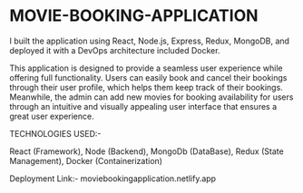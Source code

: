 # MOVIE-BOOKING-APPLICATION

I built the application using React, Node.js, Express, Redux, MongoDB, and deployed it with a DevOps architecture included Docker.

This application is designed to provide a seamless user experience while offering full functionality. Users can easily book and cancel their bookings through their user profile, which helps them keep track of their bookings. Meanwhile, the admin can add new movies for booking availability for users through an intuitive and visually appealing user interface that ensures a great user experience.

TECHNOLOGIES USED:-

React (Framework),
 Node (Backend),
 MongoDb (DataBase),
 Redux (State Management),
 Docker (Containerization)
 

Deployment Link:- moviebookingapplication.netlify.app
